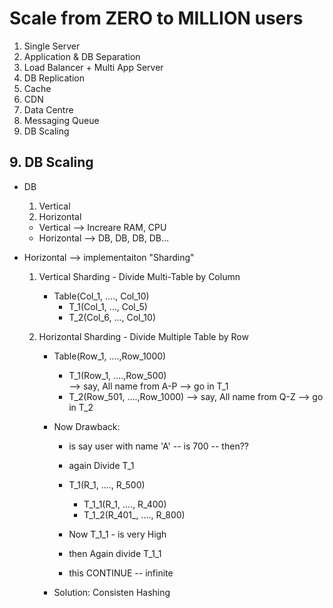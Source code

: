 # Scale from ZERO to MILLION users
1. Single Server
2. Application & DB Separation
3. Load Balancer + Multi App Server
4. DB Replication
5. Cache
6. CDN
7. Data Centre
8. Messaging Queue
9. DB Scaling


## 9. DB Scaling
- DB 
    1. Vertical
    2. Horizontal

    - Vertical --> Increare RAM, CPU
    - Horizontal --> DB, DB, DB, DB...

- Horizontal --> implementaiton "Sharding"
    1. Vertical Sharding - Divide Multi-Table by Column
        - Table(Col_1, ...., Col_10)
            - T_1(Col_1, ..., Col_5)
            - T_2(Col_6, ..., Col_10)

    2. Horizontal Sharding - Divide Multiple Table by Row
        - Table(Row_1, ....,Row_1000)
            - T_1(Row_1, ....,Row_500)  
                    --> say, All name from A-P --> go in T_1
            - T_2(Row_501, ....,Row_1000)
                    --> say, All name from Q-Z --> go in T_2

        - Now Drawback:
            - is say user with name 'A' -- is 700 -- then??

            - again Divide T_1
            - T_1(R_1, ...., R_500)
                - T_1_1(R_1, ...., R_400)
                - T_1_2(R_401_, ...., R_800)
            - Now T_1_1 - is very High
            - then Again divide T_1_1
            - this CONTINUE -- infinite

        - Solution: Consisten Hashing   
